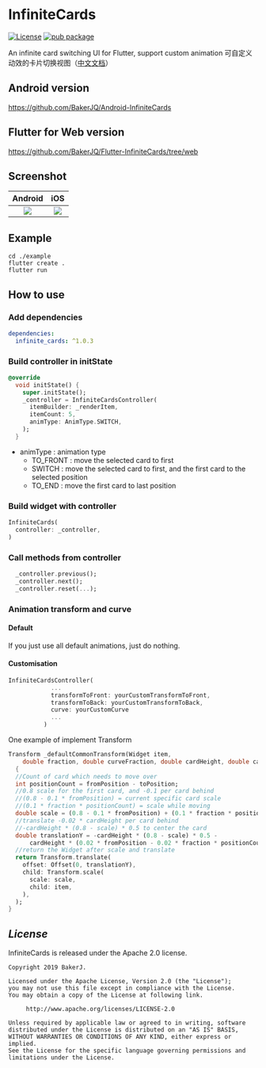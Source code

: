 # InfiniteCards
[![License](https://img.shields.io/badge/license-Apache%202-4EB1BA.svg)](https://www.apache.org/licenses/LICENSE-2.0.html)
[![pub package](https://img.shields.io/pub/v/infinite_cards.svg)](https://pub.dartlang.org/packages/infinite_cards)

An infinite card switching UI for Flutter, support custom animation
可自定义动效的卡片切换视图（[中文文档](https://github.com/BakerJQ/Flutter-InfiniteCards/blob/master/README_cn.md)）

## Android version
https://github.com/BakerJQ/Android-InfiniteCards

## Flutter for Web version
https://github.com/BakerJQ/Flutter-InfiniteCards/tree/web

## Screenshot
| Android | iOS |
| :------: | :------: |
| ![](https://raw.githubusercontent.com/BakerJQ/Flutter-InfiniteCards/master/screenshot/android.gif) | ![](https://raw.githubusercontent.com/BakerJQ/Flutter-InfiniteCards/master/screenshot/ios.gif) |

## Example
```
cd ./example
flutter create .
flutter run
```

## How to use

### Add dependencies
```yaml
dependencies:
  infinite_cards: ^1.0.3
```

### Build controller in initState
```dart
@override
  void initState() {
    super.initState();
    _controller = InfiniteCardsController(
      itemBuilder: _renderItem,
      itemCount: 5,
      animType: AnimType.SWITCH,
    );
  }
```

- animType : animation type
  - TO_FRONT : move the selected card to first
  - SWITCH : move the selected card to first, and the first card to the selected position
  - TO_END : move the first card to last position

### Build widget with controller
```dart
InfiniteCards(
  controller: _controller,
)
```

### Call methods from controller
```dart
  _controller.previous();
  _controller.next();
  _controller.reset(...);
```

### Animation transform and curve
#### Default
If you just use all default animations, just do nothing.

#### Customisation
```dart
InfiniteCardsController(
            ...
            transformToFront: yourCustomTransformToFront,
            transformToBack: yourCustomTransformToBack,
            curve: yourCustomCurve
            ...
          )
```
One example of implement Transform
```dart
Transform _defaultCommonTransform(Widget item, 
    double fraction, double curveFraction, double cardHeight, double cardWidth, int fromPosition, int toPosition) 
  {
  //Count of card which needs to move over
  int positionCount = fromPosition - toPosition;
  //0.8 scale for the first card, and -0.1 per card behind
  //(0.8 - 0.1 * fromPosition) = current specific card scale
  //(0.1 * fraction * positionCount) = scale while moving
  double scale = (0.8 - 0.1 * fromPosition) + (0.1 * fraction * positionCount);
  //translate -0.02 * cardHeight per card behind
  //-cardHeight * (0.8 - scale) * 0.5 to center the card
  double translationY = -cardHeight * (0.8 - scale) * 0.5 -
      cardHeight * (0.02 * fromPosition - 0.02 * fraction * positionCount);
  //return the Widget after scale and translate
  return Transform.translate(
    offset: Offset(0, translationY),
    child: Transform.scale(
      scale: scale,
      child: item,
    ),
  );
}
```
## *License*
InfiniteCards is released under the Apache 2.0 license.

```
Copyright 2019 BakerJ.

Licensed under the Apache License, Version 2.0 (the "License");
you may not use this file except in compliance with the License.
You may obtain a copy of the License at following link.

     http://www.apache.org/licenses/LICENSE-2.0

Unless required by applicable law or agreed to in writing, software
distributed under the License is distributed on an "AS IS" BASIS,
WITHOUT WARRANTIES OR CONDITIONS OF ANY KIND, either express or implied.
See the License for the specific language governing permissions and
limitations under the License.
```
